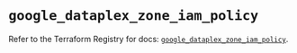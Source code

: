 # `google_dataplex_zone_iam_policy`

Refer to the Terraform Registry for docs: [`google_dataplex_zone_iam_policy`](https://registry.terraform.io/providers/hashicorp/google-beta/6.13.0/docs/resources/google_dataplex_zone_iam_policy).
